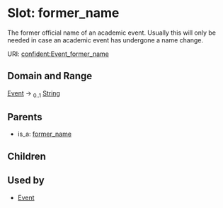 
# Slot: former_name


The former official name of an academic event. Usually this will only be needed in case an academic event has undergone a name change.

URI: [confident:Event_former_name](https://raw.githubusercontent.com/TIBHannover/ConfIDent_schema/main/src/linkml/confident_schema.yaml#Event_former_name)


## Domain and Range

[Event](Event.md) &#8594;  <sub>0..1</sub> [String](types/String.md)

## Parents

 *  is_a: [former_name](former_name.md)

## Children


## Used by

 * [Event](Event.md)
